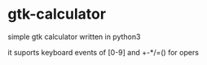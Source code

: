 # gtk-calculator
simple gtk calculator written in python3

it suports keyboard events of [0-9] and +-*/=() for opers
